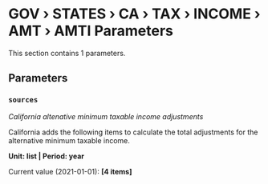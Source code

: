 # GOV › STATES › CA › TAX › INCOME › AMT › AMTI Parameters

This section contains 1 parameters.

## Parameters

### `sources`
*California altenative minimum taxable income adjustments*

California adds the following items to calculate the total adjustments for the alternative minimum taxable income.

**Unit: list | Period: year**

Current value (2021-01-01): **[4 items]**


